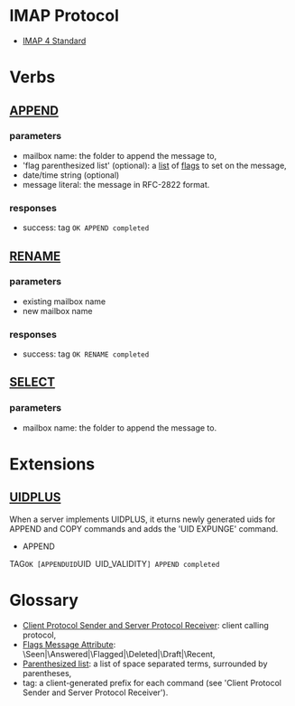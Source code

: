 # IMAP Protocol

* [IMAP 4 Standard][imap4]

[imap4]: https://tools.ietf.org/html/rfc3501

# Verbs

## [APPEND][append-command]

### parameters

* mailbox name: the folder to append the message to,
* 'flag parenthesized list' (optional): a [list][parenthesized-list] of [flags][message-flags] to set
  on the message,
* date/time string (optional)
* message literal: the message in RFC-2822 format.

### responses

* success: tag `OK APPEND completed`

## [RENAME][rename-command]

### parameters

* existing mailbox name
* new mailbox name

### responses

* success: tag `OK RENAME completed`

## [SELECT][select-command]

### parameters

* mailbox name: the folder to append the message to.

[append-command]: https://tools.ietf.org/html/rfc3501#section-6.3.11
[rename-command]: https://tools.ietf.org/html/rfc3501#section-6.3.5
[select-command]: https://tools.ietf.org/html/rfc3501#section-6.3.1

# Extensions

## [UIDPLUS][uidplus]

When a server implements UIDPLUS, it eturns newly generated uids for
APPEND and COPY commands and adds the 'UID EXPUNGE' command.

* APPEND

TAG` OK [APPENDUID `UID` `UID_VALIDITY`] APPEND completed`

[uidplus]: https://tools.ietf.org/html/rfc4315

# Glossary

* [Client Protocol Sender and Server Protocol Receiver][client-sender-server-receiver]: client calling protocol,
* [Flags Message Attribute][message-flags]: \Seen|\Answered|\Flagged|\Deleted|\Draft|\Recent,
* [Parenthesized list][parenthesized-list]: a list of space separated terms, surrounded by parentheses,
* tag: a client-generated prefix for each command (see 'Client Protocol Sender and Server Protocol Receiver').

[message-flags]: https://tools.ietf.org/html/rfc3501#section-2.3.2
[parenthesized-list]: https://tools.ietf.org/html/rfc3501#section-4.4
[client-sender-server-receiver]: https://tools.ietf.org/html/rfc3501#section-2.2.1 "Client Protocol Sender and Server Protocol Receiver"
